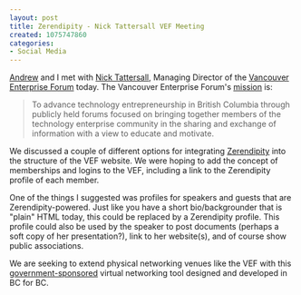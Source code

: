 ```yaml
--- 
layout: post
title: Zerendipity - Nick Tattersall VEF Meeting
created: 1075747860
categories: 
- Social Media
---
```

<p><a href="http://andrewjones.zerendipity.com" title="Andrew Jones' Zerendipity Profile">Andrew</a> and I met with <a href="http://nicktattersall.zerendipity.com" title="Nick Tattersall's Zerendipity Profile">Nick Tattersall</a>, Managing Director of the <a href="http://www.vef.org" title="Vancouver Enterprise Forum">Vancouver Enterprise Forum</a> today. The Vancouver Enterprise Forum's <a href="http://www.vef.org/web/about.asp" title="Vancouver Enterprise Forum Mission Statement">mission</a> is:</p>

<blockquote>
To advance technology entrepreneurship in British Columbia through publicly held forums focused on bringing together members of the technology enterprise community in the sharing and exchange of information with a view to educate and motivate.
</blockquote>

<p>We discussed a couple of different options for integrating <a href="http://www.zerendipity.com">Zerendipity</a> into the structure of the VEF website. We were hoping to add the concept of memberships and logins to the VEF, including a link to the Zerendipity profile of each member.</p>
<!--break-->
<p>One of the things I suggested was profiles for speakers and guests that are Zerendipity-powered. Just like you have a short bio/backgrounder that is "plain" HTML today, this could be replaced by a Zerendipity profile. This profile could also be used by the speaker to post documents (perhaps a soft copy of her presentation?), link to her website(s), and of course show public associations.</p>

<p>We are seeking to extend physical networking venues like the VEF with this <a href="http://www.zerendipity.com/sponsors.aspx">government-sponsored</a> virtual networking tool designed and developed in BC for BC.</p>
